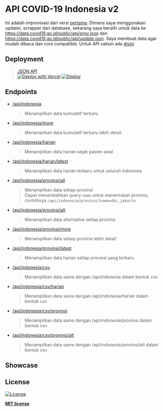 # API COVID-19 Indonesia v2

Ini adalah improvisasi dari versi [pertama](https://github.com/Reynadi531/api-covid19-indonesia). Dimana saya menggunakan updater, scrapper dan database, sekarang saya beralih untuk data ke https://data.covid19.go.id/public/api/prov.json dan https://data.covid19.go.id/public/api/update.json. Saya membuat data agar mudah dibaca dan cors compatible. Untuk API vaksin ada [disini](https://github.com/Reynadi531/vaksincovid19-api)

## Deployment
>[JSON API](https://apicovid19indonesia-v2.vercel.app/)<br>
>[![Deploy with Vercel](https://vercel.com/button)](https://vercel.com/new/git/external?repository-url=https%3A%2F%2Fgithub.com%2FReynadi531%2Fapi-covid19-indonesia-v2)
>[![Deploy](https://www.herokucdn.com/deploy/button.svg)](https://dashboard.heroku.com/new?template=https://github.com/Reynadi531/api-covid19-indonesia-v2)

## Endpoints
* [/api/indonesia](http://apicovid19indonesia-v2.vercel.app/api/indonesia) 
   > Menampilkan data kumulatif terbaru
* [/api/indonesia/more](http://apicovid19indonesia-v2.vercel.app/api/indonesia/more) 
   > Menampilkan data kumulatif terbaru lebih detail
* [/api/indonesia/harian](http://apicovid19indonesia-v2.vercel.app/api/indonesia/harian) 
   > Menampilkan data harian sejak pasien awal
* [/api/indonesia/harian/latest](http://apicovid19indonesia-v2.vercel.app/api/indonesia/harian/latest) 
   > Menampilkan data harian terbaru untuk seluruh indonesia



* [/api/indonesia/provinsi/all](http://apicovid19indonesia-v2.vercel.app/api/indonesia/provinsi/all)
   > Menampilkan data setiap provinsi <br>
   > Dapat menambahkan query `name` untuk menentukan provinsi, contohnya `/api/indonesia/provinsi?name=dki_jakarta`
* [/api/indonesia/provinsi/alt](http://apicovid19indonesia-v2.vercel.app/api/indonesia/provinsi/alt)
   > Menampilkan data alternative setiap provinsi
* [/api/indonesia/provinsi/more](http://apicovid19indonesia-v2.vercel.app/api/indonesia/provinsi/more)
   > Menampilkan data setiap provinsi lebih detail 
* [/api/indonesia/provinsi/latest](http://apicovid19indonesia-v2.vercel.app/api/indonesia/provinsi/latest)
   > Menampilkan data harian setiap provinsi yang terbaru <br>



* [/api/indonesia/csv](http://apicovid19indonesia-v2.vercel.app/api/indonesia/csv)
   > Menampilkan data sama dengan /api/indonesia dalam bentuk csv
* [/api/indonesia/csv/harian](http://apicovid19indonesia-v2.vercel.app/api/indonesia/csv/harian)
   > Menampilkan data sama dengan /api/indonesia/harian dalam bentuk csv
* [/api/indonesia/csv/provinsi](http://apicovid19indonesia-v2.vercel.app/api/indonesia/csv/provinsi)
   > Menampilkan data sama dengan /api/indonesia/provinsi dalam bentuk csv
* [/api/indonesia/csv/provinsi/alt](http://apicovid19indonesia-v2.vercel.app/api/indonesia/csv/provinsi/alt)
   > Menampilkan data sama dengan /api/indonesia/provinsi/alt dalam bentuk csv

## Showcase

## License

[![License](http://img.shields.io/:license-mit-blue.svg?style=flat-square)](http://badges.mit-license.org)

**[MIT license](http://opensource.org/licenses/mit-license.php)**
